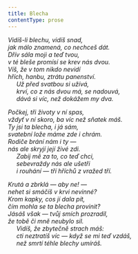 ```yaml
---
title: Blecha
contentType: prose
---
```


_Vidíš-li blechu, vidíš snad,  
jak málo znamená, co nechceš dát.  
Dřív sála moji a teď tvou,  
v té bleše promísí se krev nás dvou.  
Víš, že v tom nikdo nevidí  
hřích, hanbu, ztrátu panenství.  
     Už před svatbou si užívá,  
     krví, co z nás dvou má, se nadouvá,  
     dává si víc, než dokážem my dva._

_Počkej, tři životy v ní spas,  
vždyť v ní skoro, ba víc než sňatek máš.  
Ty jsi ta blecha, i já sám,  
svatební lože máme zde i chrám.  
Rodiče brání nám i ty —  
nás ale skryjí její živé zdi.  
     Zabij mě za to, co teď chci,  
     sebevraždy nás ale ušetři  
     i rouhání — tří hříchů z vražed tří._

_Krutá a zbrklá — aby ne! —  
nehet si smáčíš v krvi nevinné?  
Krom kapky, cos jí dala pít,  
čím mohla se ta blecha provinit?  
Jásáš však — tvůj smích prozradil,  
že tobě či mně neubylo sil.  
     Vidíš, že zbytečně strach máš:  
     cti neztratíš víc — když se mi teď vzdáš,  
     než smrtí téhle blechy umíráš._
